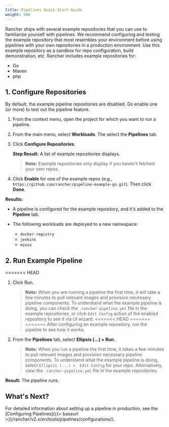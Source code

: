 ```yaml
---
title: Pipelines Quick Start Guide
weight: 500
---
```


Rancher ships with several example repositories that you can use to familiarize yourself with pipelines.  We recommend configuring and testing the example repository that most resembles your environment before using pipelines with your own repositories in a production environment. Use this example repository as a sandbox for repo configuration, build demonstration, etc. Rancher includes example repositories for:

- Go
- Maven
- php

## 1. Configure Repositories

By default, the example pipeline repositories are disabled. Go enable one (or more) to test out the pipeline feature.

1. From the context menu, open the project for which you want to run a pipeline.

1. From the main menu, select **Workloads**. The select the **Pipelines** tab.

1. Click **Configure Repositories**.

    **Step Result:** A list of example repositories displays.
    
    >**Note:** Example repositories only display if you haven't fetched your own repos.

1. Click **Enable** for one of the example repos (e.g., `https://github.com/rancher/pipeline-example-go.git`). Then click **Done**.

**Results:** 

- A pipeline is configured for the example repository, and it's added to the **Pipeline** tab.
- The following workloads are deployed to a new namespace:

    - `docker-registry`
    - `jenkins`
    - `minio`

## 2. Run Example Pipeline

<<<<<<< HEAD
1. Click Run.
    
    >**Note:** When you are running a pipeline the first time, it will take a few minutes to pull relevant images and provision necessary pipeline components.
    To understand what the example pipeline is doing, you can check the `.rancher-pipeline.yml` file in the example repositories, or click `Edit Config` action of the enabled repository to see it via UI wizard.
<<<<<<< HEAD
=======
=======
After configuring an example repository, run the pipeline to see how it works.

1. From the **Pipelines** tab, select **Ellipsis (...) > Run**. 

    >**Note:** When you run a pipeline the first time, it takes a few minutes to pull relevant images and provision necessary pipeline components.
    To understand what the example pipeline is doing,  select `Ellipsis (...) >  Edit Config` for your repo. Alternatively, view the `.rancher-pipeline.yml` file in the example repositories.

**Result:** The pipeline runs.

## What's Next?

For detailed information about setting up a pipeline in production, see the [Configuring Pipelines]({{< baseurl >}}/rancher/v2.x/en/tools/pipelines/configurations/).


